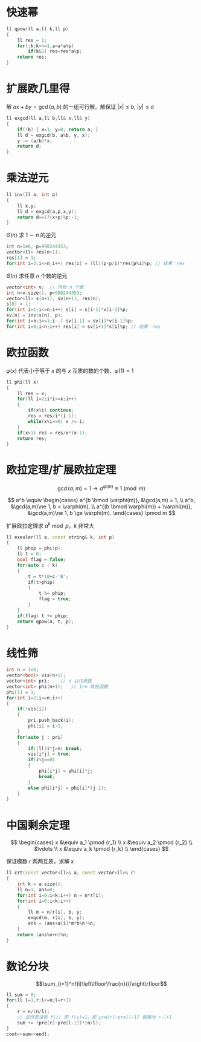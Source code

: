 # 快速幂

```cpp
ll qpow(ll a,ll k,ll p)
{
    ll res = 1;
    for(;k;k>>=1,a=a*a%p)
        if(k&1) res=res*a%p;
    return res;
}
```

# 扩展欧几里得

解 $ax+by=\gcd(a,b)$ 的一组可行解。解保证 $|x| \leq b,~|y| \leq a$

```cpp
ll exgcd(ll a,ll b,ll& x,ll& y) 
{
    if(!b) { x=1; y=0; return a; }
    ll d = exgcd(b, a%b, y, x);
    y -= (a/b)*x;
    return d;
}
```

# 乘法逆元

```cpp
ll inv(ll a, int p)
{
    ll x,y;
    ll d = exgcd(a,p,x,y);
    return d==1?(x+p)%p:-1;
}
```

$\Theta(n)$ 求 $1 \sim n$ 的逆元

```cpp
int n=1e6, p=998244353;
vector<ll> res(n+1);
res[1] = 1;
for(int i=2;i<=n;i++) res[i] = (ll)(p-p/i)*res[p%i]%p; // 结果：res
```

$\Theta(n)$ 求任意 $n$ 个数的逆元

```cpp
vector<int> v;  // 所给 n 个数
int n=v.size(), p=998244353;
vector<ll> s(n+1), sv(n+1), res(n);
s[0] = 1;
for(int i=1;i<=n;i++) s[i] = s[i-1]*v[i-1]%p;
sv[n] = inv(s[n], p);
for(int i=n;i>=1;i--) sv[i-1] = sv[i]*v[i-1]%p;
for(int i=0;i<n;i++) res[i] = sv[i+1]*s[i]%p; // 结果：res
```

# 欧拉函数

$\varphi(x)$ 代表小于等于 $x$ 的与 $x$ 互质的数的个数，$\varphi(1)=1$

```cpp
ll phi(ll x)
{
    ll res = x;
    for(ll i=2;i*i<=x;i++)
    {
        if(x%i) continue;
        res = res/i*(i-1);
        while(x%i==0) x /= i;
    }
    if(x>1) res = res/x*(x-1);
    return res;
}
```

# 欧拉定理/扩展欧拉定理

$$\gcd(a,m) = 1 \rightarrow a^{\varphi(m)} \equiv 1 \pmod m$$

$$
a^b \equiv \begin{cases}
  a^{b \bmod \varphi(m)},                &\gcd(a,m) =  1,                   \\
  a^b,                                   &\gcd(a,m)\ne 1, b <   \varphi(m), \\
  a^{(b \bmod \varphi(m)) + \varphi(m)}, &\gcd(a,m)\ne 1, b \ge \varphi(m).
\end{cases} \pmod m
$$

扩展欧拉定理求 $a^k \bmod p$，$k$ 非常大

```cpp
ll exeuler(ll a, const string& k, int p)
{
    ll phip = phi(p);
    ll t = 0;
    bool flag = false;
    for(auto c : k)
    {
        t = t*10+c-'0';
        if(t>phip)
        {
            t %= phip;
            flag = true;
        }
    }
    if(flag) t += phip;
    return qpow(a, t, p);
}
```

# 线性筛

```cpp
int n = 1e6;
vector<bool> vis(n+1);
vector<int> pri;    // n 以内质数
vector<int> phi(n+1);   // 1~n 欧拉函数
phi[1] = 1;
for(int i=2;i<=n;i++)
{
    if(!vis[i])
    {
        pri.push_back(i);
        phi[i] = i-1;
    }
    for(auto j : pri)
    {
        if((ll)i*j>n) break;
        vis[i*j] = true;
        if(i%j==0)
        {
            phi[i*j] = phi[i]*j;
            break;
        }
        else phi[i*j] = phi[i]*(j-1);
    }
}
```

# 中国剩余定理

$$
\begin{cases}
x &\equiv a_1 \pmod {r_1} \\
x &\equiv a_2 \pmod {r_2} \\
  &\vdots \\
x &\equiv a_k \pmod {r_k} \\
\end{cases}
$$

保证模数 $r$ 两两互质，求解 $x$

```cpp
ll crt(const vector<ll>& a, const vector<ll>& r)
{
    int k = a.size();
    ll n=1, ans=0;
    for(int i=0;i<k;i++) n = n*r[i];
    for(int i=0;i<k;i++)
    {
        ll m = n/r[i], b, y;
        exgcd(m, r[i], b, y);
        ans = (ans+a[i]*m*b%n)%n;
    }
    return (ans%n+n)%n;
}
```

# 数论分块

$$\sum_{i=1}^nf(i)\left\lfloor\frac{n}{i}\right\rfloor$$

```cpp
ll sum = 0;
for(ll l=1,r;l<=n;l=r+1)
{
    r = n/(n/l);
    // 显然若没有 f(i) 即 f(i)=1，把 pre[r]-pre[l-1] 替换为 r-l+1
    sum += (pre[r]-pre[l-1])*(n/l);
}
cout<<sum<<endl;
```
